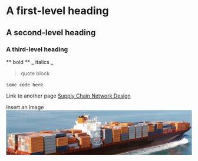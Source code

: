 # A first-level heading
## A second-level heading
### A third-level heading

** bold **
_ italics _ 
> quote block

```
some code here
```

Link to another page
[Supply Chain Network Design](https://github.com/cc-odonnell/portfolio/blob/main/supply_chain_network_design.md)

Insert an image
![image description](./assets/tanker_image.png)
